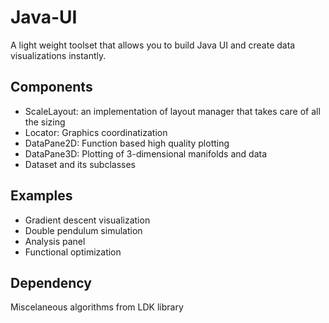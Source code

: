 # Java-UI
A light weight toolset that allows you to build Java UI and create data visualizations instantly.

## Components
* ScaleLayout: an implementation of layout manager that takes care of all the sizing
* Locator: Graphics coordinatization
* DataPane2D: Function based high quality plotting
* DataPane3D: Plotting of 3-dimensional manifolds and data
* Dataset and its subclasses

## Examples
* Gradient descent visualization
* Double pendulum simulation
* Analysis panel
* Functional optimization

## Dependency
Miscelaneous algorithms from LDK library

